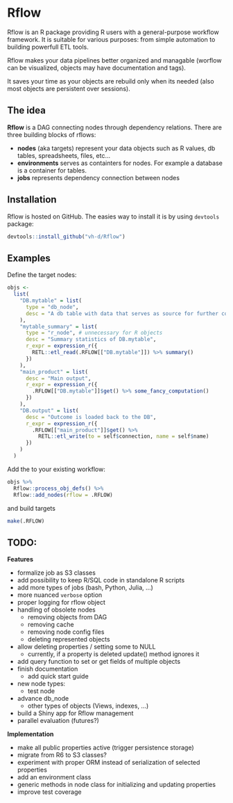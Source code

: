 
<!-- README.md is generated from README.Rmd. Please edit that file -->

# Rflow

Rflow is an R package providing R users with a general-purpose workflow
framework. It is suitable for various purposes: from simple automation
to building powerfull ETL tools.

Rflow makes your data pipelines better organized and managable (worflow
can be visualized, objects may have documentation and tags).

It saves your time as your objects are rebuild only when its needed
(also most objects are persistent over sessions).

## The idea

**Rflow** is a DAG connecting nodes through dependency relations. There
are three building blocks of rflows:

  - **nodes** (aka targets) represent your data objects such as R
    values, db tables, spreadsheets, files, etc…
  - **environments** serves as containters for nodes. For example a
    database is a container for tables.
  - **jobs** represents dependency connection between nodes

## Installation

Rflow is hosted on GitHub. The easies way to install it is by using
`devtools` package:

``` r
devtools::install_github("vh-d/Rflow")
```

## Examples

Define the target nodes:

``` r
objs <- 
  list(
    "DB.mytable" = list(
      type = "db_node",
      desc = "A db table with data that serves as source for further computation"
    ),
    "mytable_summary" = list(
      type = "r_node", # unnecessary for R objects
      desc = "Summary statistics of DB.mytable",
      r_expr = expression_r({
        RETL::etl_read(.RFLOW[["DB.mytable"]]) %>% summary()
      })
    ),
    "main_product" = list(
      desc = "Main output",
      r_expr = expression_r({
        .RFLOW[["DB.mytable"]]$get() %>% some_fancy_computation()
      })
    ), 
    "DB.output" = list(
      desc = "Outcome is loaded back to the DB",
      r_expr = expression_r({
        .RFLOW[["main_product"]]$get() %>%
          RETL::etl_write(to = self$connection, name = self$name)
      })
    )
  ) 
```

Add the to your existing workflow:

``` r
objs %>% 
  Rflow::process_obj_defs() %>% 
  Rflow::add_nodes(rflow = .RFLOW)
```

and build targets

``` r
make(.RFLOW)
```

## TODO:

**Features**

  - formalize job as S3 classes
  - add possibility to keep R/SQL code in standalone R scripts
  - add more types of jobs (bash, Python, Julia, …)
  - more nuanced `verbose` option
  - proper logging for rflow object
  - handling of obsolete nodes
      - removing objects from DAG
      - removing cache
      - removing node config files
      - deleting represented objects
  - allow deleting properties / setting some to NULL
      - currently, if a property is deleted update() method ignores it
  - add query function to set or get fields of multiple objects
  - finish documentation
      - add quick start guide
  - new node types:
      - test node
  - advance db\_node
      - other types of objects (Views, indexes, …)
  - build a Shiny app for Rflow management
  - parallel evaluation (futures?)

**Implementation**

  - make all public properties active (trigger persistence storage)
  - migrate from R6 to S3 classes?
  - experiment with proper ORM instead of serialization of selected
    properties
  - add an environment class
  - generic methods in node class for initializing and updating
    properties
  - improve test coverage
